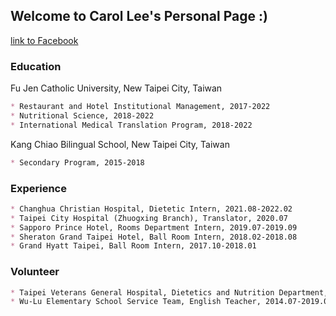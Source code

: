 ## Welcome to Carol Lee's Personal Page :)

[link to Facebook](https://www.facebook.com/carollee0521/)


### Education

Fu Jen Catholic University, New Taipei City, Taiwan
```markdown
* Restaurant and Hotel Institutional Management, 2017-2022
* Nutritional Science, 2018-2022
* International Medical Translation Program, 2018-2022
```
Kang Chiao Bilingual School, New Taipei City, Taiwan
```markdown
* Secondary Program, 2015-2018
```


### Experience
```markdown
* Changhua Christian Hospital, Dietetic Intern, 2021.08-2022.02
* Taipei City Hospital (Zhuogxing Branch), Translator, 2020.07
* Sapporo Prince Hotel, Rooms Department Intern, 2019.07-2019.09
* Sheraton Grand Taipei Hotel, Ball Room Intern, 2018.02-2018.08
* Grand Hyatt Taipei, Ball Room Intern, 2017.10-2018.01
```

### Volunteer
```markdown
* Taipei Veterans General Hospital, Dietetics and Nutrition Department, 2021.01
* Wu-Lu Elementary School Service Team, English Teacher, 2014.07-2019.01
```
